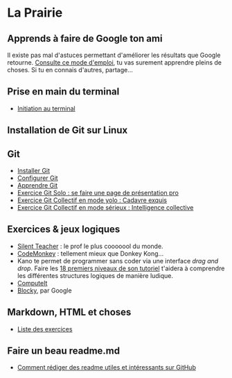 # La Prairie

## Apprends à faire de Google ton ami

Il existe pas mal d'astuces permettant d'améliorer les résultats que Google retourne. [Consulte ce mode d'emploi](UtiliserGoogle.md), tu vas surement apprendre pleins de choses. Si tu en connais d'autres, partage...

## Prise en main du terminal

- [Initiation au terminal](initiation_terminal.md)

## Installation de Git sur Linux


## Git
- [Installer Git](git/git-installation.md)
- [Configurer Git](git/git-configuration.md)
- [Apprendre Git](git/git-training.md)
- [Exercice Git Solo : se faire une page de présentation pro](exercice-markdown-individuel.md)
- [Exercice Git Collectif en mode yolo : Cadavre exquis](git/exercice-git-cadavre-exquis.md)
- [Exercice Git Collectif en mode sérieux : Intelligence collective](exercice-markdown-groupe.md)

## Exercices & jeux logiques

- [Silent Teacher](http://silentteacher.toxicode.fr/) : le prof le plus cooooool du monde.
- [CodeMonkey](https://www.playcodemonkey.com/challenges/0) : tellement mieux que Donkey Kong...
- Kano te permet de programmer sans coder via une interface _drag and drop_. Faire les [18 premiers niveaux de son tutoriel](https://world.kano.me/coding-challenges/training) t'aidera à comprendre les différentes structures logiques de manière ludique. 
- [ComputeIt](http://compute-it.toxicode.fr/)
- [Blocky](https://developers.google.com/blockly/), par Google


## Markdown, HTML et choses

- [Liste des exercices](html-css/README.md)

## Faire un beau readme.md
- [Comment rédiger des readme utiles et intéressants sur GitHub](https://medium.com/becode/comment-faire-un-readme-sur-github-cc11f3df606a)
